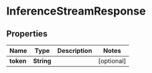 

# InferenceStreamResponse


## Properties

| Name | Type | Description | Notes |
|------------ | ------------- | ------------- | -------------|
|**token** | **String** |  |  [optional] |



